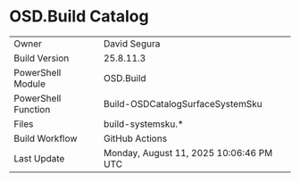 ﻿# OSD.Build Catalog

| | |
|-|-|
| Owner | David Segura |
| Build Version | 25.8.11.3 |
| PowerShell Module | OSD.Build |
| PowerShell Function | Build-OSDCatalogSurfaceSystemSku |
| Files | build-systemsku.* |
| Build Workflow | GitHub Actions |
| Last Update | Monday, August 11, 2025 10:06:46 PM UTC |
